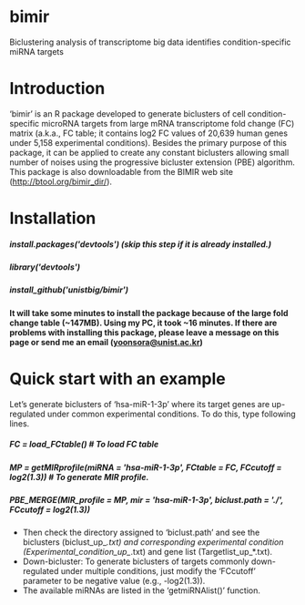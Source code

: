 # bimir
Biclustering analysis of transcriptome big data identifies condition-specific miRNA targets

# Introduction
‘bimir’ is an R package developed to generate biclusters of cell condition-specific microRNA targets from large mRNA transcriptome fold change (FC) matrix (a.k.a., FC table; it contains log2 FC values of 20,639 human genes under 5,158 experimental conditions). Besides the primary purpose of this package, it can be applied to create any constant biclusters allowing small number of noises using the progressive bicluster extension (PBE) algorithm. This package is also downloadable  from the BIMIR web site (http://btool.org/bimir_dir/).

# Installation
##### install.packages('devtools') (skip this step if it is already installed.)
##### library('devtools')
##### install_github('unistbig/bimir')

#### It will take some minutes to install the package because of the large fold change table (~147MB). Using my PC, it took ~16 minutes. If there are problems with installing this package, please leave a message on this page or send me an email (yoonsora@unist.ac.kr)

# Quick start with an example
Let’s generate biclusters of ‘hsa-miR-1-3p’ where its target genes are up-regulated under common experimental conditions. To do this, type following lines.
##### FC = load_FCtable() # To load FC table
##### MP = getMIRprofile(miRNA = 'hsa-miR-1-3p', FCtable = FC, FCcutoff = log2(1.3)) # To generate MIR profile.
##### PBE_MERGE(MIR_profile = MP, mir = 'hsa-miR-1-3p', biclust.path = './', FCcutoff = log2(1.3))

- Then check the directory assigned to ‘biclust.path’ and see the biclusters (biclust_up_*.txt) and corresponding experimental condition (Experimental_condition_up_*.txt) and gene list (Targetlist_up_*.txt).
- Down-bicluster: To generate biclusters of targets commonly down-regulated under multiple conditions, just modify the ‘FCcutoff’ parameter to be negative value (e.g., -log2(1.3)).
- The available miRNAs are listed in the ‘getmiRNAlist()’ function.
